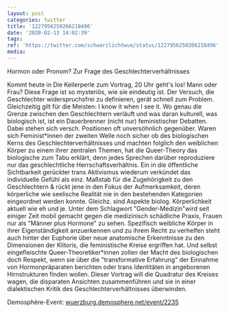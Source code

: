 ```yaml
---
layout: post
categories: twitter
title: '1227956250266218496'
date: '2020-02-13 14:02:39'
tags: 
ref: 'https://twitter.com/schwarzlichtwue/status/1227956250266218496'
media:
---
```

Hormon oder Pronom? Zur Frage des Geschlechterverhältnisses



Kommt heute in Die Kellerperle zum Vortrag, 20 Uhr geht's los!
Mann oder Frau? Diese Frage ist so mysteriös, wie sie eindeutig ist. Der Versuch, die Geschlechter widerspruchsfrei zu definieren, gerät schnell zum Problem. Gleichzeitig gilt für die Meisten: I know it when I see it.
Wo genau die Grenze zwischen den Geschlechtern verläuft und was daran kulturell, was biologisch ist, ist ein Dauerbrenner (nicht nur) feministischer Debatten.
Dabei stehen sich versch. Positionen oft unversöhnlich gegenüber. Waren sich Feminist\*innen der zweiten Welle noch sicher ob des biologischen Kerns des Geschlechterverhältnisses und machten folglich den weiblichen Körper zu einem ihrer zentralen Themen, hat   die Queer-Theory das biologische zum Tabu erklärt, denn jedes Sprechen darüber reproduziere nur das geschlechtliche Herrschaftsverhältnis. Ein in die öffentliche Sichtbarkeit gerückter trans Aktivismus wiederum verkündet das individuelle Gefühl   als einz. Maßstab für die Zugehörigkeit zu den Geschlechtern &amp; rückt jene in den Fokus der Aufmerksamkeit, deren körperliche wie seelische Realität nie in den bestehenden Kategorien eingeordnet werden konnte. Gleichz. sind Aspekte biolog. Körperlichkeit aktuell wie eh und je.
Unter dem Schlagwort "Gender-Medizin"wird seit einiger Zeit mobil gemacht gegen die medizinisch schädliche Praxis, Frauen nur als "Männer plus Hormone" zu sehen.
Spezifisch weibliche Körper in ihrer Eigenständigkeit anzuerkennen und zu ihrem Recht zu verhelfen steht auch hinter der Euphorie über neue anatomische Erkenntnisse zu den Dimensionen der Klitoris, die feministische Kreise ergriffen hat.
Und selbst eingefleischte Queer-Theoretiker\*innen zollen der Macht des biologischen doch Respekt, wenn sie über die "transformative Erfahrung" der Einnahme von Hormonpräparaten berichten oder trans Identitäten in angeborenen Hirnstrukturen finden wollen.
Dieser Vortrag will die Quadratur des Kreises wagen, die disparaten Ansichten zusammenführen und sie in einer dialektischen Kritik des Geschlechterverhältnisses überwinden. 



Demosphère-Event: [wuerzburg.demosphere.net/event/2235](https://wuerzburg.demosphere.net/event/2235)